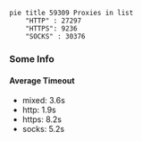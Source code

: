 
```mermaid
pie title 59309 Proxies in list
    "HTTP" : 27297
    "HTTPS": 9236
    "SOCKS" : 30376
```

### Some Info
#### Average Timeout

- mixed: 3.6s
- http: 1.9s
- https: 8.2s
- socks: 5.2s